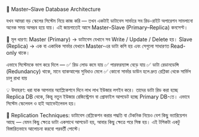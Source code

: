 🚀 Master–Slave Database Architecture 

যখন আমরা বড় স্কেলের সিস্টেম নিয়ে কাজ করি — তখন একটাই ডাটাবেস সার্ভারে সব রিড-রাইট অপারেশন সামলানো অনেক সময় অসম্ভব হয়ে যায়। এই জায়গাতেই আসে Master–Slave (Primary–Replica) কনসেপ্ট।

🧠 মূল ধারণা:
Master (Primary) → ডাটাবেস যেখানে সব Write / Update / Delete হয়।
Slave (Replica) → এক বা একাধিক সার্ভার যেখানে Master-এর ডাটা কপি হয় এবং সেগুলো সাধারণত Read-only থাকে।

এভাবে সিস্টেমকে ভাগ করে দিলে —
✅ রিড লোড কমে যায়
✅ পারফরম্যান্স বেড়ে যায়
✅ ডাটা রেডানডেন্সি (Redundancy) থাকে, মানে ব্যাকআপের সুবিধাও মেলে
✅ কোনো সার্ভার ডাউন হলে দ্রুত রেপ্লিকা থেকে সার্ভিস চালু রাখা যায়

💡 উদাহরণ:
ধরা যাক আপনার অ্যাপ্লিকেশনে দিনে লাখ লাখ ইউজার লগইন করে। তাদের ডাটা রিড করা হচ্ছে Replica DB থেকে, কিন্তু নতুন ইউজার রেজিস্ট্রেশন বা প্রোফাইল আপডেট হচ্ছে Primary DB-তে। এভাবে সিস্টেম স্কেলেবল ও হাই অ্যাভেইলেবল হয়।

🔁 Replication Techniques:
ডাটাবেস রেপ্লিকেশন করার পদ্ধতি বা টেকনিক নিয়েও বেশ কিছু ভ্যারিয়েশন আছে — যেমন কিছু ক্ষেত্রে ডাটা একসাথে আপডেট হয়, আবার কিছু ক্ষেত্রে পরে সিঙ্ক হয়।
এই টপিকটা একটু বিস্তারিতভাবে আলোচনা করবো পরবর্তী পোস্টে।
